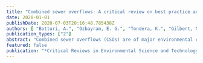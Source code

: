 ```yaml
---
title: "Combined sewer overflows: A critical review on best practice and innovative solutions to mitigate impacts on environment and human health"
date: 2020-01-01
publishDate: 2020-07-03T20:16:48.785438Z
authors: [ "Botturi, A.", "Ozbayram, E. G.", "Tondera, K.", "Gilbert, N. I.", "rouault", "caradot", "Gutierrez, O.", "Daneshgar, S.", "Frison, N.", "Akyol, Ç.", "Foglia, A.", "Eusebi, A. L.", "Fatone, F." ]
publication_types: ["2"]
abstract: "Combined sewer overflows (CSOs) are of major environmental concern for impacted surface waterbodies. In the last decades, major storm events have become increasingly regular in some areas, and meteorological scenarios predict a further rise in their frequency. Consequently, control and treatment of CSOs with respect to best practice examples, innovative treatment solutions, and management of sewer systems are an inevitable necessity. As a result, the number of publications concerning quality, quantity, and type of treatments has recently increased. This review therefore aims to provide a critical overview on the effects, control, and treatment of CSOs in terms of impact on the environment and public health, strict measures addressed by regulations, and the various treatment alternatives including natural and compact treatments. Drawing together the previous studies, an innovative treatment and control guideline are also proposed for the better management practices."
featured: false
publication: "*Critical Reviews in Environmental Science and Technology*"
---
```


